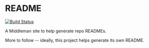 # README

[![Build Status](https://travis-ci.org/ceruleanlabs/README.svg?branch=master)](https://travis-ci.org/ceruleanlabs/README)

A Middleman site to help generate repo READMEs.

More to follow -- ideally, this project helps generate its own README.
